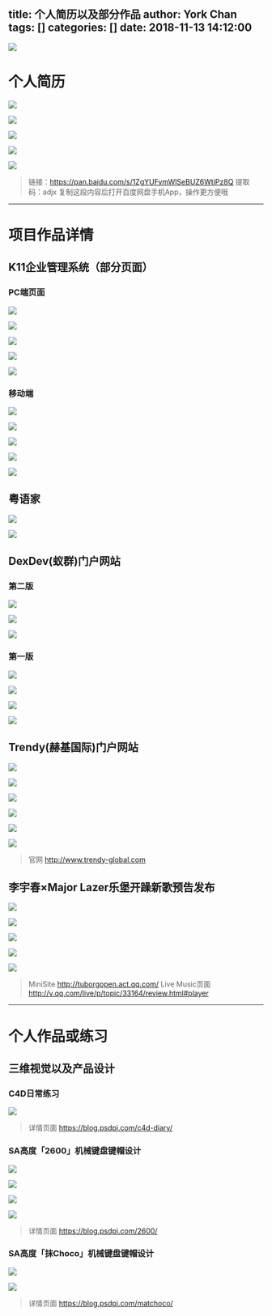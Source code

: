 title: 个人简历以及部分作品
author: York Chan
tags: []
categories: []
date: 2018-11-13 14:12:00
---
![](http://image.psdpi.com/image/resume/resume/1.png)

<!-- less -->

# 个人简历

![](http://image.psdpi.com/image/resume/resume/1.jpg)

![](http://image.psdpi.com/image/resume/resume/2.jpg)

![](http://image.psdpi.com/image/resume/resume/3.jpg)

![](http://image.psdpi.com/image/resume/resume/4.jpg)

![](http://image.psdpi.com/image/resume/resume/5.jpg)

>链接：https://pan.baidu.com/s/1ZgYUFymWlSeBUZ6WtiPz8Q 
提取码：adjx 
复制这段内容后打开百度网盘手机App，操作更方便哦


******************************************************************************************     


# 项目作品详情


## K11企业管理系统（部分页面）

### PC端页面

![](http://image.psdpi.com/image/resume/k11/%E9%94%80%E5%94%AE%E6%95%B0%E6%8D%AEDashboard%201440.jpg)

![](http://image.psdpi.com/image/resume/k11/PC%E5%B7%A1%E5%9C%BAdashboard%201440.jpg)

![](http://image.psdpi.com/image/resume/k11/%E7%BB%9F%E8%AE%A1%E6%A6%82%E8%A7%88%201440%202.jpg)

![](http://image.psdpi.com/image/resume/k11/%E6%8B%9B%E5%95%86%E7%AE%A1%E7%90%86%EF%BC%88%E5%8D%A1%E7%89%87%EF%BC%89.jpg)

![](http://image.psdpi.com/image/resume/k11/%E9%97%AE%E9%A2%98%E7%AE%A1%E7%90%86%20%20%E5%BC%B9%E7%AA%97%E6%90%9C%E7%B4%A2%20%E9%BB%98%E8%AE%A4%E7%8A%B6%E6%80%81.jpg)


### 移动端

![](http://image.psdpi.com/image/resume/k11/x1.jpg)

![](http://image.psdpi.com/image/resume/k11/x2.jpg)

![](http://image.psdpi.com/image/resume/k11/%E5%B7%A1%E5%9C%BA%E6%8E%92%E7%8F%AD%E8%A1%A8%20%E6%94%B6%E8%B5%B7.png)

![](http://image.psdpi.com/image/resume/k11/%E5%B7%A1%E5%9C%BA%E6%8E%92%E7%8F%AD%E8%A1%A8%20%E7%A7%BB%E5%8A%A8%E7%AB%AF%20%E5%B1%95%E5%BC%80.png)

![](http://image.psdpi.com/image/resume/k11/%E5%B7%A1%E5%9C%BA%E6%8E%92%E7%8F%AD%E8%A1%A8%20%E4%B8%8B%E6%BB%91%E7%9A%84%E6%97%B6%E5%80%99.png)


## 粤语家

![](http://image.psdpi.com/image/resume/yueyujia/y1.jpg)

![](http://image.psdpi.com/image/resume/yueyujia/y2.jpg)


## DexDev(蚁群)门户网站

### 第二版

![](http://image.psdpi.com/image/resume/dexdev_v2/pc.jpg)

![](http://image.psdpi.com/image/resume/dexdev_v2/%E7%A7%BB%E5%8A%A8%E7%AB%AF.jpg)

![](http://image.psdpi.com/image/resume/dexdev_v2/%E7%A7%BB%E5%8A%A8%E7%AB%AFnav%E5%BC%B9%E7%AA%97.jpg)


### 第一版

![](http://image.psdpi.com/image/resume/dexdev/devdex_cover.png)

![](http://image.psdpi.com/image/resume/dexdev/pc_web_dexdev_v2.jpg)

![](http://image.psdpi.com/image/resume/dexdev/mb_web_dexdev_v2.jpg)

![](http://image.psdpi.com/image/resume/dexdev/mb_web_dexdev_nav_v2.jpg)


## Trendy(赫基国际)门户网站

![](http://image.psdpi.com/image/resume/trendy/1.jpg)

![](http://image.psdpi.com/image/resume/trendy/2.jpg)

![](http://image.psdpi.com/image/resume/trendy/2-1.jpg)

![](http://image.psdpi.com/image/resume/trendy/3.jpg)

![](http://image.psdpi.com/image/resume/trendy/4.jpg)

![](http://image.psdpi.com/image/resume/trendy/5.jpg)

>官网 http://www.trendy-global.com


## 李宇春×Major Lazer乐堡开躁新歌预告发布

![](http://image.psdpi.com/image/resume/lebao/%E4%B9%90%E5%A0%A1%E6%9D%8E%E5%AE%87%E6%98%A5_%E8%85%BE%E8%AE%AF%E8%A7%86%E9%A2%91App_498%C3%97280.jpg)

![](http://image.psdpi.com/image/resume/lebao/m1.jpg)

![](http://image.psdpi.com/image/resume/lebao/m2.jpg)

![](http://image.psdpi.com/image/resume/lebao/m2-1.jpg)

![](http://image.psdpi.com/image/resume/lebao/m3.jpg)

>MiniSite http://tuborgopen.act.qq.com/
>Live Music页面 http://v.qq.com/live/p/topic/33164/review.html#player


******************************************************************************************     


# 个人作品或练习


## 三维视觉以及产品设计

### C4D日常练习

![](http://image.psdpi.com/image/diary/cover.jpg)

>详情页面 https://blog.psdpi.com/c4d-diary/


### SA高度「2600」机械键盘键帽设计

![](http://image.psdpi.com/image/2600/SA%282600%29.gif)

![](http://image.psdpi.com/image/2600/apple60.jpg)

![](http://image.psdpi.com/image/2600/ca66_10.jpg)

![](http://image.psdpi.com/image/2600/ca66_11.jpg)

>详情页面 https://blog.psdpi.com/2600/


### SA高度「抹Choco」机械键盘键帽设计

![](http://image.psdpi.com/image/sa-mochoco/sa_mochoco_all.jpg)

![](http://image.psdpi.com/image/sa-mochoco/sa_mochoco_sa87_2.jpg)

>详情页面 https://blog.psdpi.com/matchoco/


